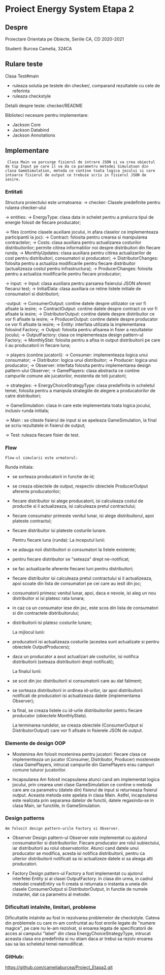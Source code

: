 # Proiect Energy System Etapa 2

## Despre

Proiectare Orientata pe Obiecte, Seriile CA, CD
2020-2021

Student: Burcea Camelia, 324CA

## Rulare teste

Clasa Test#main
  * ruleaza solutia pe testele din checker/, comparand rezultatele cu cele de referinta
  * ruleaza checkstyle

Detalii despre teste: checker/README

Biblioteci necesare pentru implementare:
* Jackson Core 
* Jackson Databind 
* Jackson Annotations

## Implementare

	 Clasa Main va parcurge fisierul de intrare JSON si va crea obiectul de tip Input pe care il va da ca parametru metodei Simulatuon din clasa GameSimulation, metoda ce contine toata logica jocului si care intoarce fisierul de output ce trebuie scris in fisierul JSON de iesire. 
	 
### Entitati

   Structura proiectului este urmatoarea:
-> checker: Clasele predefinite pentru rularea checker-ului

-> entities:
	-> EnergyType: clasa data in schelet pentru a prelucra tipul de energie folosit de fiecare producator;
	
-> files (contine clasele auxiliare jocului, in afara claselor ce implementeaza participantii la joc):
	-> Contract: folosita pentru crearea si manipularea contractelor;
	-> Costs: clasa auxiliara pentru actualizarea costurilor distribuitorilor; permite citirea informatiilor noi despre distribuitori din fiecare runda;
	-> MonthlyUpdates: clasa auxiliara pentru citirea actualizarilor de cost pentru distribuitori, consumatori si producatori;
	-> DistributorChanges: folosita pentru a actualiza modificarile pentru fiecare distribuitor (actualizeaza costul pentru infrastructura);
	-> ProducerChanges: folosita pentru a actualiza modificarile pentru fiecare producator;
	
-> input:
	-> Input: clasa auxiliara pentru parsarea fisierului JSON aferent fiecarui test;
	-> InitialData: clasa auxiliara ce retine listele initiale de consumatori si distributori;
	 
-output:
	-> ConsumerOutput: contine datele despre utilizator ce vor fi afisate la iesire;
	-> ContractOutput: contine datele despre contract ce vor fi afisate la iesire;
	-> DistributorOutput: contine datele despre distribuitor ce vor fi afisate la iesire;
	-> ProducerOutput: contine datele despre producator ce vor fi afisate la iesire;
	-> Entity: interfata utilizata la implementarea folosind Factory;
	-> Output: folosita pentru afisarea in fisier a rezultatelor jocului;
	-> OutputFactory: clasa ce implementeaza design pattern-ul Factory;
	-> MonthlyStat: folosita pentru a afisa in output distribuitorii pe care ii au producatorii in fiecare luna;
	
-> players (contine jucatorii):
	-> Consumer: implementeaza logica unui consumator;
	-> Distributor: logica unui distribuitor;
	-> Producer: logica unui producator;
	-> Observer: interfata folosita pentru implementarea design pattern-ului Observer;
	-> GamePlayers: clasa abstracta ce contine campurile comune ale jucatorilor, mostenita de toti jucatorii;
	
-> strategies:
	-> EnergyChoiceStrategyType: clasa predefinita in scheletul temei, folosita pentru a manipula strategiile de alegere a producatorilor de catre distribuitori;

-> GameSimulation: clasa in care este implementata toata logica jocului, inclusiv runda initiala;

-> Main : se citeste fisierul de input si se apeleaza GameSimulation, la final se scriu rezultatele in fisierul de output;

-> Test: ruleaza fiecare fisier de test.


### Flow

	Flow-ul simularii este urmatorul:
   Runda initiala:
- se sorteaza producatorii in functie de id;
- se creaza obiectele de output, respectiv obiectele ProducerOutput aferente producatorilor;
- fiecare distribuitor isi alege producatorii, isi calculeaza costul de productie si il actualizeaza, isi calculeaza pretul contractului;
- fiecare consumator primeste venitul lunar, isi alege distribuitorul, apoi plateste contractul;
- fiecare distribuitor isi plateste costurile lunare.

    Pentru fiecare luna (runda):
    La inceputul lunii:
- se adauga noii distribuitori si consumatori la listele existente;
- pentru fiecare distribuitor se "seteaza" drept ne-notificat;
- se fac actualizarile aferente fiecarei luni pentru distribuitori;
- fiecare distribuitor isi calculeaza pretul contractului si il actualizeaza, apoi scoate din lista de consumatori pe cei care au iesit din joc;
- consumatorii primesc venitul lunar, apoi, daca e nevoie, isi aleg un nou distribuitor si isi platesc rata lunara;
- in caz ca un consumator iese din joc, este scos din lista de consumatori si din contractele distribuitorului;
- distribuitorii isi platesc costurile lunare;
  
  La mijlocul lunii:
- producatorii isi actualizeaza costurile (acestea sunt actualizate si pentru obiectele OutputProducers);
- daca un producator a avut actualizari ale costurilor, isi notifica distribuitorii (seteaza distribuitorii drept notificati);
  
  La finalul lunii:
- se scot din joc distribuitorii si consumatorii care au dat faliment;
- se sorteaza distribuitorii in ordinea id-urilor, iar apoi distribuitorii notificati de producatori isi actualizeaza datele (implementarea Observer);
- la final, se creaza listele cu id-urile distribuitorilor pentru fiecare producator (obiectele MonthlyStats). 
	
	La terminarea rundelor, se creaza obiectele (ConsumerOutput si DistributorOutput) care vor fi afisate in fisierele JSON de output.
	
### Elemente de design OOP

 - Mostenirea
	Am folosit mostenirea pentru jucatori: fiecare clasa ce implementeaza un jucator (Consumer, Distributor, Producer) mosteneste clasa GamePlayers, intrucat campurile din GamePlayers erau campuri comune tuturor jucatorilor.
	
 -  Incapsularea
 	Am folosit incapsularea atunci cand am implementat logica jocului, prin crearea unei clase GameSimulation ce contine o metoda care are ca parametru (datele din) fisierul de input si returneaza fisierul output. Aceasta metoda este apelata in clasa Main. Astfel, incapsularea este realizata prin separarea datelor de functii, datele regasindu-se in clasa Main, iar functiile, in GameSimulation.


### Design patterns

	Am folosit design pattern-urile Factory si Observer.

 - Observer 
	Design pattern-ul Observer este implementat cu ajutorul consumatorilor si distribuitorilor. Fiecare producator are rolul subiectului, iar distribuitorii au rolul observatorilor. Atunci cand datele unui producator se modifica, acesta isi notifica distribuitorii, pentru ca ulterior distribuitorii notificati sa isi actualizeze datele si sa aleaga alti producatori.
	
 - Factory
	 Design pattern-ul Factory a fost implementat cu ajutorul interfetei Entity si al clasei OutputFactory. In clasa din urma, in cadrul metodei createEntiry va fi creata si returnata o instanta a uneia din clasele ConsumerOutput si DistributorOutput, in functie de numele instantei, dat ca parametru al metodei.
		

### Dificultati intalnite, limitari, probleme

Dificultatile intalnite au fost in rezolvarea problemelor de checkstyle. Cateva din problemele cu care m-am confruntat au fost erorile legate de "numere magice", pe care nu le-am rezolvat, si eroarea legata de specificatorii de acces ai campului "label" din clasa EnergyChoiceStrategyType, intrucat aceasta clasa era predefinita si nu stiam daca ar trebui sa rezolv eroarea sau sa las scheletul temei nemodificat.


### GitHub: 
<https://github.com/cameliaburcea/Proiect_Etapa2.git>

